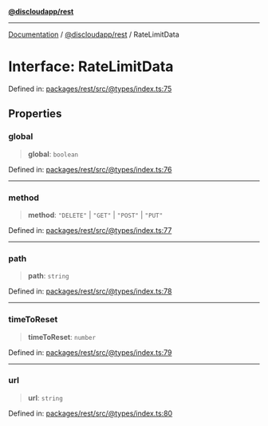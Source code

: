 [**@discloudapp/rest**](../README.md)

***

[Documentation](../../../packages.md) / [@discloudapp/rest](../README.md) / RateLimitData

# Interface: RateLimitData

Defined in: [packages/rest/src/@types/index.ts:75](https://github.com/discloud/discloud.app/blob/1458affc9a022eb2fc5fe37e7b3b002130b2fdad/packages/rest/src/@types/index.ts#L75)

## Properties

### global

> **global**: `boolean`

Defined in: [packages/rest/src/@types/index.ts:76](https://github.com/discloud/discloud.app/blob/1458affc9a022eb2fc5fe37e7b3b002130b2fdad/packages/rest/src/@types/index.ts#L76)

***

### method

> **method**: `"DELETE"` \| `"GET"` \| `"POST"` \| `"PUT"`

Defined in: [packages/rest/src/@types/index.ts:77](https://github.com/discloud/discloud.app/blob/1458affc9a022eb2fc5fe37e7b3b002130b2fdad/packages/rest/src/@types/index.ts#L77)

***

### path

> **path**: `string`

Defined in: [packages/rest/src/@types/index.ts:78](https://github.com/discloud/discloud.app/blob/1458affc9a022eb2fc5fe37e7b3b002130b2fdad/packages/rest/src/@types/index.ts#L78)

***

### timeToReset

> **timeToReset**: `number`

Defined in: [packages/rest/src/@types/index.ts:79](https://github.com/discloud/discloud.app/blob/1458affc9a022eb2fc5fe37e7b3b002130b2fdad/packages/rest/src/@types/index.ts#L79)

***

### url

> **url**: `string`

Defined in: [packages/rest/src/@types/index.ts:80](https://github.com/discloud/discloud.app/blob/1458affc9a022eb2fc5fe37e7b3b002130b2fdad/packages/rest/src/@types/index.ts#L80)
